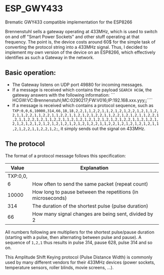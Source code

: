 # ESP_GWY433
Brematic GWY433 compatible implementation for the ESP8266

Brennenstuhl sells a gateway operating at 433MHz, which is used to switch on and off "Smart Power Sockets" and other stuff operating at that frequency. The point is, the device costs around 60$ for the simple task of converting the protocol string into a 433MHz signal. Thus, I decided to implement my own version of the device on an ESP8266, which effectively identifies as such a Gateway in the network.

## Basic operation:

* The Gateway listens on UDP port 49880 for incoming messages.
* If a message is received which contains the payload ```SEARCH HCGW```, the gateway answers with the following information: ``` HCGW:VC:Brennenstuhl;MC:0290217;FW:V016;IP:192.168.xxx.yyy;;````
* If a message is received which contains a protocol sequence, such as ```TXP:0,0,6,10000,314,66,18,18,2,2,1,1,2,2,1,1,2,1,2,1,2,2,1,2,1,1,2,2,1,1,2,2,1,1,2,2,1,1,2,2,1,1,2,1,2,1,2,2,1,1,2,2,1,2,1,2,1,1,2,2,1,2,1,1,2,2,1,2,1,1,2,2,1,1,2,1,2,1,2,1,2,1,2,1,2,1,2,2,1,1,2,1,2,1,2,1,2,1,2,1,2,1,2,1,2,1,2,1,2,1,2,1,2,2,1,1,2,2,1,2,1,2,1,2,1,2,1,1,2,1,2,2,1,1,2,2,1,2;```, it simply sends out the signal on 433MHz.

## The protocol 
The format of a protocol message follows this specification:

| Value | Explanation |
|-------|-------------|
| TXP:0,0, |             |
|   6    |  How often to send the same packet (repeat count)  |
|   10000    |  How long to pause between the repetitions (in microseconds)  |
|    314   |   The duration of the shortest pulse (pulse duration)    |
| 66  | How many signal changes are being sent, divided by 2 |

All numbers following are multipliers for the shortest pulse/pause duration (starting with a pulse, then alternating between pulse and pause). A sequence of ```1,2,1``` thus results in pulse 314, pause 628, pulse 314 and so on.

  
This Amplitude Shift Keying protocol (Pulse Distance Width) is commonly used by many different vendors for their 433MHz devices (power sockets, temperature sensors, roller blinds, movie screens, ...).
